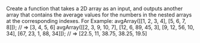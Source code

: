 Create a function that takes a 2D array as an input, and outputs another array that contains the average values for the numbers in the nested arrays at the corresponding indexes.
For Example:
avgArray([[1, 2, 3, 4], [5, 6, 7, 8]]); // => [3, 4, 5, 6]
avgArray([[2, 3, 9, 10, 7], [12, 6, 89, 45, 3], [9, 12, 56, 10, 34], [67, 23, 1, 88, 34]]); // => [22.5, 11, 38.75, 38.25, 19.5]

